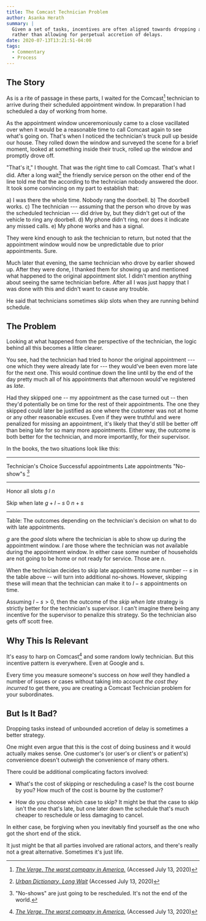 ```yaml
---
title: The Comcast Technician Problem
author: Asanka Herath
summary: |
  Given a set of tasks, incentives are often aligned towards dropping a task
  rather than allowing for perpetual accretion of delays.
date: 2020-07-13T13:21:51-04:00
tags:
  - Commentary
  - Process
---
```


## The Story

As is a rite of passage in these parts, I waited for the Comcast[^1] technician
to arrive during their scheduled appointment window. In preparation I had
scheduled a day of working from home.

As the appointment window unceremoniously came to a close vacillated over when
it would be a reasonable time to call Comcast again to see what's going on.
That's when I noticed the technician's truck pull up beside our house. They
rolled down the window and surveyed the scene for a brief moment, looked at
something inside their truck, rolled up the window and promptly drove off.

"That's it," I thought. That was the right time to call Comcast. That's what
I did. After a long wait[^2] the friendly service person on the other end of
the line told me that the according to the technician nobody answered the door.
It took some convincing on my part to establish that:

  a) I was there the whole time. Nobody rang the doorbell.
  b) The doorbell works.
  c) The technician --- assuming that the person who drove by was the scheduled
  technician --- did drive by, but they didn't get out of the vehicle to ring
  any doorbell.
  d) My phone didn't ring, nor does it indicate any missed calls.
  e) My phone works and has a signal.

They were kind enough to ask the technician to return, but noted that the
appointment window would now be unpredictable due to prior appointments. Sure.

Much later that evening, the same technician who drove by earlier showed up.
After they were done, I thanked them for showing up and mentioned what happened
to the original appointment slot. I didn't mention anything about seeing the
same technician before. After all I was just happy that I was done with this and
didn't want to cause any trouble.

He said that technicians sometimes skip slots when they are running behind
schedule.

## The Problem

Looking at what happened from the perspective of the technician, the logic
behind all this becomes a little clearer.

You see, had the technician had tried to honor the original appointment --- one
which they were already late for --- they would've been even more late for the
next one. This would continue down the line until by the end of the day pretty
much all of his appointments that afternoon would've registered as _late_.

Had they skipped one -- my appointment as the case turned out -- then they'd
potentially be on time for the rest of their appointments. The one they skipped
could later be justified as one where the customer was not at home or any other
reasonable excuses. Even if they were truthful and were penalized for missing an
appointment, it's likely that they'd still be better off than being late for so
many more appointments. Either way, the outcome is both better for the
technician, and more importantly, for their supervisor.

In the books, the two situations look like this:

--------------------------------------------------------------------------------
Technician's Choice Successful appointments Late appointments "No-show"s [^3]
------------------- ----------------------- ----------------- ------------------
Honor all slots     $g$                     $l$               $n$

Skip when late      $g + l - s$             $0$               $n + s$

--------------------------------------------------------------------------------
Table: The outcomes depending on the technician's decision on what to do with
late appointments.

$g$ are the _good_ slots where the technician is able to show
up during the appointment window. $l$ are those where the technician was not
available during the appointment window. In either case some number of
households are not going to be home or not ready for service. Those are $n$.

When the technician decides to skip late appointments some number -- $s$ in the
table above -- will turn into additional no-shows. However, skipping these will
mean that the technician can make it to $l-s$ appointments on time.

Assuming $l-s > 0$, then the outcome of the _skip when late_ strategy is
strictly better for the technician's supervisor. I can't imagine there being any
incentive for the supervisor to penalize this strategy. So the technician also
gets off scott free.

## Why This Is Relevant

It's easy to harp on Comcast[^1] and some random lowly technician. But this
incentive pattern is everywhere. Even at Google and s.

Every time you measure someone's success on _how well_ they handled a number of
issues or cases without taking into account _the cost they incurred_ to get
there, you are creating a Comcast Technician problem for your subordinates.

## But Is It Bad?

Dropping tasks instead of unbounded accretion of delay is sometimes a better
strategy.

One might even argue that this is the cost of doing business and it would
actually makes sense. One customer's (or user's or client's or patient's)
convenience doesn't outweigh the convenience of many others.

There could be additional complicating factors involved:

* What's the cost of skipping or rescheduling a case? Is the cost bourne by you?
  How much of the cost is bourne by the customer?
  
* How do you choose which case to skip? It might be that the case to skip isn't
  the one that's late, but one later down the schedule that's much cheaper to
  reschedule or less damaging to cancel.

In either case, be forgiving when you inevitably find yourself as the one who
got the short end of the stick.

It just might be that all parties involved are rational actors, and there's
really not a great alternative. Sometimes it's just life.

[^1]: [*The Verge*. _The worst company in
America._](https://www.theverge.com/2014/8/19/6004131/comcast-the-worst-company-in-america)
(Accessed July 13, 2020)

[^2]: [*Urban Dictionary*. _Long
Wait_](https://www.urbandictionary.com/define.php?term=Long%20Wait) (Accessed
July 13, 2020)

[^3]: "No-shows" are just going to be rescheduled. It's not the end of the
world.